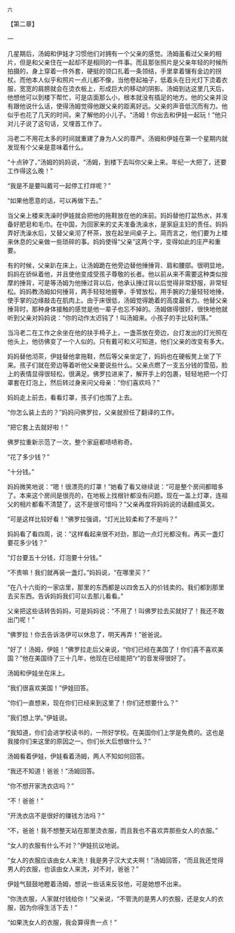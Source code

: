     六 

   【第二章】

   一

   几星期后，汤姆和伊娃才习惯他们对拥有一个父亲的感觉。汤姆虽看过父亲的相片，但是和父亲住在一起却不是相同的一件事。而且那张照片是父亲年轻的时候所拍摄的，身上穿着一件外套，硬挺的领口扎着一条领结，手里拿着镶有金边的拐杖。而他本人似乎和照片一点儿都不像，当他卷起袖子，低着头在日光灯下烫着衣服，宽宽的肩膀就会在烫衣板上，形成巨大的移动的阴影。汤姆到达这里几天后，他想他可以到楼下帮忙，可是店面那么小，根本就没有插足的地方。他的父亲并没有跟他说什么话，使得汤姆觉得他跟父亲的距离好远。父亲的声音低沉而有力。他似乎也花了几天的时间，来了解他的小儿子。“汤姆！你出去和伊娃一起玩！”他只对儿子说了这句话，又埋首工作了。

   冯老二不用花太多的时间就重建了身为人父的尊严。汤姆和伊娃在第一个星期内就发现有个父亲是意味着什么。

   “十点钟了，”汤姆的妈妈说，“汤姆，到楼下去叫你父亲上来。年纪一大把了，还要工作得这么晚！”

   “我是不是要叫戴可一起停工打烊呢？”

   “如果他愿意的话，可以再做下去。”

   当父亲上楼来洗澡时伊娃就会把他的拖鞋放在他的床前。妈妈替他打盆热水，并准备好肥皂和毛巾。在中国，为回家来的丈夫准备洗澡水，是家庭主妇的责任。妈妈弄好洗澡水后，又替父亲沏了杯茶，放在起坐间桌子上。简而言之，他们要为上楼来休息的父亲做一些琐碎的事。妈妈使得“父亲”这两个字，变得如此的庄严和重要。

   有的时候，父亲趴在床上，让汤姆跪在他旁边替他捶捶背、肩和腰部。很明显地，妈妈在骄纵着他，并且使他变成受孩子尊敬的长者。他以前从来不需要这种类似按摩的捶背，可是等汤姆为他捶过背以后，他承认捶过背以后觉得非常舒服，非常轻松。妈妈教汤姆如何捶背，两手轻轻地握拳，手臂放松，用手腕的力量轻轻地捶，使手掌的边缘敲击在肌肉上。由于床很低，汤姆觉得跪着的高度最省力。他替父亲捶背时，那种身体接触的感觉是他一辈子也忘不掉的。汤姆做得很好，很快地他就听到父亲对妈妈说：“你的动作太迟钝了！叫汤姆来。小孩子的手比较利落。”

   当冯老二在工作之余坐在他的扶手椅子上，一盏茶放在旁边，台灯发出的灯光照在他头上，他彷佛变了一个人似的。只有戴可和义可知道，他们父亲的改变有多大。

   妈妈替他沏茶，伊娃替他拿拖鞋，然后等父亲坐定了，妈妈也在硬板凳上坐了下来。孩子们就在旁边等着听他父亲要说些什么。父亲点燃了一支五分钱的雪茄，脸上的表情显得很轻松，很满足。佛罗拉进来了，解开手上的包裹，轻轻地把一个灯罩套在灯泡上，然后转过身来问父母亲：“你们喜欢吗？”

   妈妈走上前去，看看灯罩，孩子们也围了上去。

   “你怎么装上去的？”妈妈问佛罗拉，父亲就担任了翻译的工作。

   “把它套上去就好啦！”

   佛罗拉重新示范了一次，整个家庭都啧啧称奇。

   “花了多少钱？”

   “十分钱。”

   妈妈微笑地说：“嗯！很漂亮的灯罩！”她看了看又继续说：“可是整个房间都暗多了。本来这个房间是很亮的，在地板上找根针都没有问题。现在一盖上灯罩，连祖父的相片都看不清楚了，这不是很可惜吗？”父亲再度将妈妈说的话翻成英文。

   “可是这样比较好看！”佛罗拉强调，“灯光比较柔和了不是吗？”

   妈妈看了看四周，说：“这样看起来很不对劲，那边一点灯光都没有。再买一盏灯要花多少钱？”

   “灯台要五十分钱，灯泡要十分钱。”

   “不贵嘛！我们就再装一盏灯。”妈妈说，“在哪里买？”

   “在八十六街的一家店里，那里的东西都是以四舍五入的价钱卖的。我们都到那里去买东西。告诉妈妈我们可以去那儿看看。”

   父亲把这些话转告妈妈，可是妈妈说：“不用了！叫佛罗拉去买就好了！我还不敢出门呢！”

   “佛罗拉！你去告诉洛伊可以休息了，明天再弄！”爸爸说。

   “好了！汤姆，伊娃！”佛罗拉走后父亲说，“你们已经在美国了！你们喜不喜欢美国？”他在美国待了三十几年，他现在已经能把“r”的音发得很好了。

   汤姆和伊娃坐在床上。

   “我们很喜欢美国！”伊娃回答。

   “你们一直想来，现在你们已经来到这里了！你们还想要什么？”

   “我们想上学。”伊娃说。

   “我知道，你们会进学校读书的，一所好学校。在美国你们上学是免费的。这也是我接你们来这里的原因之一。你们长大后想做什么？”

   汤姆看着伊娃，伊娃看着汤姆，两人不知如何回答。

   “我还不知道！爸爸！”汤姆回答。

   “你不想开家洗衣店吗？”

   “不！爸爸！”

   “开洗衣店不是很好的赚钱方法吗？”

   “不，爸爸！我不想整天站在那里烫衣服，而且我也不喜欢弄那些女人的衣服。”

   “女人的衣服有什么不对？”伊娃抗议地说。

   “女人的衣服应该由女人来洗！我是男子汉大丈夫啊！”汤姆回答，“而且我还觉得男人的衣服，也该由女人来洗，对不对，爸爸？”

   伊娃气鼓鼓地瞪着汤姆，想说一些话来反驳他，可是她想不出来。

   “你洗衣服，人家就付钱给你！”父亲说，“不管洗的是男人的衣服，还是女人的衣服，因为你得生活下去！”

   “如果洗女人的衣服，我会算得贵一点！”

